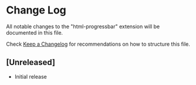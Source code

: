 # Change Log

All notable changes to the "html-progressbar" extension will be documented in this file.

Check [Keep a Changelog](http://keepachangelog.com/) for recommendations on how to structure this file.

## [Unreleased]

- Initial release
